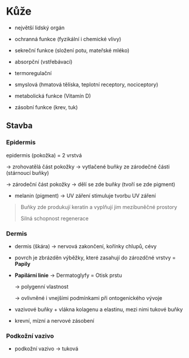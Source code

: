 

# Kůže

- největší lidský orgán

- ochranná funkce (fyzikální i chemické vlivy)

- sekreční funkce (složení potu, mateřské mléko)

- absorpční (vstřebávací)

- termoregulační

- smyslová (hmatová tělíska, teplotní receptory, nociceptory)

- metabolická funkce (Vitamín D)

- zásobní funkce (krev, tuk)

## Stavba

### Epidermis

epidermis (pokožka) = 2 vrstvá

$\to$ zrohovatělá část pokožky $\to$ vytlačené buňky ze zárodečné části (stárnoucí buňky)

$\to$ zárodeční část pokožky $\to$ dělí se zde buňky (tvoří se zde pigment)

- melanin (pigment) $\to$ UV záření stimuluje tvorbu UV záření

> Buňky zde produkují keratin a vyplňují jim mezibuněčné prostory <br>
> 
> Silná schopnost regenerace

### Dermis

- dermis (škára) $\to$ nervová zakončení, kořínky chlupů, cévy

- povrch je zbrázděn výběžky, které zasahují do zározdčné vrstvy = **Papily**

- **Papilární linie** $\to$ Dermatoglyfy = Otisk prstu
  
  $\to$ polygenní vlastnost
  
  $\to$ ovlivněné i vnejšími podmínkami při ontogenického vývoje

- vazivové buňky + vlákna kolagenu a elastinu, mezi nimi tukové buňky

- krevní, mízní a nervové zásobení

### Podkožní vazivo

- podkožní vazivo $\to$ tuková
